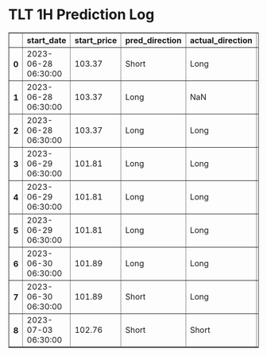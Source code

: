 <h1>TLT 1H Prediction Log</h1>

<table border="1" class="dataframe">
  <thead>
    <tr style="text-align: right;">
      <th></th>
      <th>start_date</th>
      <th>start_price</th>
      <th>pred_direction</th>
      <th>actual_direction</th>
      <th>end_date</th>
      <th>end_price</th>
      <th>confidence</th>
      <th>difference</th>
      <th>model_type</th>
    </tr>
  </thead>
  <tbody>
    <tr>
      <th>0</th>
      <td>2023-06-28 06:30:00</td>
      <td>103.37</td>
      <td>Short</td>
      <td>Long</td>
      <td>2023-06-28 12:00:00</td>
      <td>103.63</td>
      <td>81.818182</td>
      <td>0.26</td>
      <td>NaN</td>
    </tr>
    <tr>
      <th>1</th>
      <td>2023-06-28 06:30:00</td>
      <td>103.37</td>
      <td>Long</td>
      <td>NaN</td>
      <td>NaN</td>
      <td>0.00</td>
      <td>80.645161</td>
      <td>NaN</td>
      <td>NaN</td>
    </tr>
    <tr>
      <th>2</th>
      <td>2023-06-28 06:30:00</td>
      <td>103.37</td>
      <td>Long</td>
      <td>Long</td>
      <td>2023-06-28 12:00:00</td>
      <td>103.63</td>
      <td>80.645161</td>
      <td>0.26</td>
      <td>NaN</td>
    </tr>
    <tr>
      <th>3</th>
      <td>2023-06-29 06:30:00</td>
      <td>101.81</td>
      <td>Long</td>
      <td>Long</td>
      <td>2023-06-29 08:00:00</td>
      <td>102.03</td>
      <td>77.419355</td>
      <td>0.22</td>
      <td>NaN</td>
    </tr>
    <tr>
      <th>4</th>
      <td>2023-06-29 06:30:00</td>
      <td>101.81</td>
      <td>Long</td>
      <td>Long</td>
      <td>2023-06-29 08:00:00</td>
      <td>102.03</td>
      <td>81.818182</td>
      <td>0.22</td>
      <td>NaN</td>
    </tr>
    <tr>
      <th>5</th>
      <td>2023-06-29 06:30:00</td>
      <td>101.81</td>
      <td>Long</td>
      <td>Long</td>
      <td>2023-06-29 08:00:00</td>
      <td>102.03</td>
      <td>81.818182</td>
      <td>0.22</td>
      <td>NaN</td>
    </tr>
    <tr>
      <th>6</th>
      <td>2023-06-30 06:30:00</td>
      <td>101.89</td>
      <td>Long</td>
      <td>Long</td>
      <td>2023-06-30 07:00:00</td>
      <td>101.97</td>
      <td>81.250000</td>
      <td>0.08</td>
      <td>NaN</td>
    </tr>
    <tr>
      <th>7</th>
      <td>2023-06-30 06:30:00</td>
      <td>101.89</td>
      <td>Short</td>
      <td>Long</td>
      <td>2023-06-30 07:00:00</td>
      <td>101.97</td>
      <td>77.419355</td>
      <td>0.08</td>
      <td>NaN</td>
    </tr>
    <tr>
      <th>8</th>
      <td>2023-07-03 06:30:00</td>
      <td>102.76</td>
      <td>Short</td>
      <td>Short</td>
      <td>2023-07-03 06:30:00</td>
      <td>102.76</td>
      <td>77.419355</td>
      <td>0.00</td>
      <td>NaN</td>
    </tr>
  </tbody>
</table>